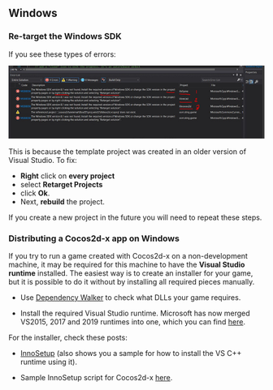 ## Windows

### Re-target the Windows SDK
If you see these types of errors:

  ![](re-target-errors.jpeg)

This is because the template project was created in an older version of Visual Studio. To fix:

  * **Right** click on **every project**
  * select **Retarget Projects**
  * click **Ok**. 
  * Next, **rebuild** the project.

If you create a new project in the future you will need to repeat these steps.

### Distributing a Cocos2d-x app on Windows
If you try to run a game created with Cocos2d-x on a non-development machine, it may be required for this machine to have the __Visual Studio runtime__ installed. The easiest way is to create an installer for your game, but it is possible to do it without by installing all required pieces manually.

* Use [Dependency Walker](http://www.dependencywalker.com/) to check what DLLs your game requires.

* Install the required Visual Studio runtime.  Microsoft has now merged VS2015, 2017 and 2019 runtimes into one, which you can find [here](https://support.microsoft.com/ms-my/help/2977003/the-latest-supported-visual-c-downloads).

For the installer, check these posts:

* [InnoSetup](https://discuss.cocos2d-x.org/t/please-give-me-some-pointers-advice-before-pc-release/43935/3) (also shows you a sample for how to install the VS C++ runtime using it).

* Sample InnoSetup script for Cocos2d-x [here](https://discuss.cocos2d-x.org/t/exe-file-sharing/45569/6).